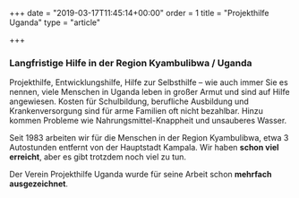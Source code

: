 +++
date = "2019-03-17T11:45:14+00:00"
order = 1
title = "Projekthilfe Uganda"
type = "article"

+++
### Langfristige Hilfe in der Region Kyambulibwa / Uganda

Projekthilfe, Entwicklungshilfe, Hilfe zur Selbsthilfe – wie auch immer Sie es nennen, viele Menschen in Uganda leben in großer Armut und sind auf Hilfe angewiesen. Kosten für Schulbildung, berufliche Ausbildung und Krankenversorgung sind für arme Familien oft nicht bezahlbar. Hinzu kommen Probleme wie Nahrungsmittel-Knappheit und unsauberes Wasser.

Seit 1983 arbeiten wir für die Menschen in der Region Kyambulibwa, etwa 3 Autostunden entfernt von der Hauptstadt Kampala. Wir haben **schon viel erreicht**, aber es gibt trotzdem noch viel zu tun.

Der Verein Projekthilfe Uganda wurde für seine Arbeit schon **mehrfach ausgezeichnet**.